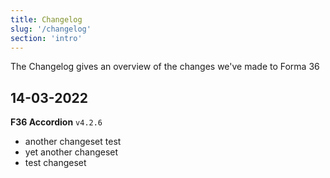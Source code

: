 ```yaml
---
title: Changelog
slug: '/changelog'
section: 'intro'
---
```


The Changelog gives an overview of the changes we've made to Forma 36

<!-- CHANGELOG:INSERT -->

## 14-03-2022

**F36 Accordion** `v4.2.6`

- another changeset test
- yet another changeset
- test changeset
